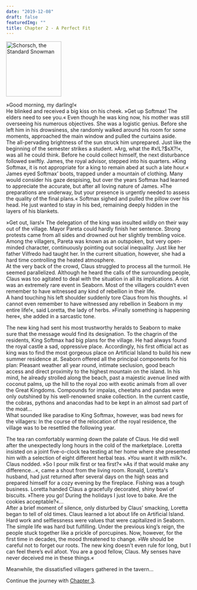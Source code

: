 ```yaml
---
date: "2019-12-08"
draft: false
featuredImg: ""
title: Chapter 2 - A Perfect Fit
---
```


<img src="/img/Schneemann_small.png" alt="Schorsch, the Standard Snowman" style="height:150px"/>

»Good morning, my darling!«  
He blinked and received a big kiss on his cheek. »Get up Softmax! The elders need to see you.« Even though he was king now, his mother was still overseeing his numerous objectives. She was a logistic genius. Before she left him in his drowsiness, she randomly walked around his room for some moments, approached the main window and pulled the curtains aside.  
The all-pervading brightness of the sun struck him unprepared. Just like the beginning of the semester strikes a student. »Arg, what the #x!L?$sX?!«, was all he could think. Before he could collect himself, the next disturbance followed swiftly. James, the royal advisor, stepped into his quarters. »King Softmax, it is not appropriate for a king to remain abed at such a late hour.« James eyed Softmax’ boots, trapped under a mountain of clothing. Many would consider his gaze despising, but over the years Softmax had learned to appreciate the accurate, but after all loving nature of James. »The preparations are underway, but your presence is urgently needed to assess the quality of the final plans.« Softmax sighed and pulled the pillow over his head. He just wanted to stay in his bed, remaining deeply hidden in the layers of his blankets.

»Get out, liars!« The delegation of the king was insulted wildly on their way out of the village. Mayor Pareta could hardly finish her sentence. Strong protests came from all sides and drowned out her slightly trembling voice. Among the villagers, Pareta was known as an outspoken, but very open-minded character, continuously pointing out social inequality. Just like her father Vilfredo had taught her. In the current situation, however, she had a hard time controlling the heated atmosphere.  
At the very back of the crowd, Claus struggled to process all the turmoil. He seemed parallelized. Although he heard the calls of the surrounding people, Claus was too agitated to deal with the situation in all its implications. A riot was an extremely rare event in Seaborn. Most of the villagers couldn’t even remember to have witnessed any kind of rebellion in their life.  
A hand touching his left shoulder suddenly tore Claus from his thoughts. »I cannot even remember to have witnessed any rebellion in Seaborn in my entire life!«, said Loretta, the lady of herbs. »Finally something is happening here«, she added in a sarcastic tone.

The new king had sent his most trustworthy heralds to Seaborn to make sure that the message would find its designation. To the chagrin of the residents, King Softmax had big plans for the village. He had always found the royal castle a sad, oppressive place. Accordingly, his first official act as king was to find the most gorgeous place on Artificial Island to build his new summer residence at. Seaborn offered all the principal components for his plan: Pleasant weather all year round, intimate seclusion, good beach access and direct proximity to the highest mountain on the island. In his mind, he already strolled along the beach, past a majestic avenue lined with coconut palms, up the hill to the royal zoo with exotic animals from all over the Great Kingdoms. Compounds for impalas, cheetahs and pandas were only outshined by his well-renowned snake collection. In the current castle, the cobras, pythons and anacondas had to be kept in an almost sad part of the moat…  
What sounded like paradise to King Softmax, however, was bad news for the villagers: In the course of the relocation of the royal residence, the village was to be resettled the following year.

The tea ran comfortably warming down the palate of Claus. He did well after the unexpectedly long hours in the cold of the marketplace. Loretta insisted on a joint five-o-clock tea testing at her home where she presented him with a selection of eight different herbal teas. »You want it with milk?«. Claus nodded. »So I pour milk first or tea first?« »As if that would make any difference...«, came a shout from the living room. Ronald, Loretta's husband, had just returned after several days on the high seas and prepared himself for a cozy evening by the fireplace. Fishing was a tough business. Loretta handed Claus a gracefully decorated, shiny bowl of biscuits. »There you go! During the holidays I just love to bake. Are the cookies acceptable?«...  
After a brief moment of silence, only disturbed by Claus’ smacking, Loretta began to tell of old times. Claus learned a lot about life on Artificial Island. Hard work and selflessness were values that were capitalized in Seaborn. The simple life was hard but fulfilling. Under the previous king’s reign, the people stuck together like a prickle of porcupines. Now, however, for the first time in decades, the mood threatened to change. »We should be careful not to forget our roots. The new king doesn't even rule for long, but I can feel there’s evil afoot. You are a good fellow, Claus. My senses have never deceived me in these things.«

Meanwhile, the dissatisfied villagers gathered in the tavern...


Continue the journey with <a href="https://merry-crispmas.netlify.com/chapters/chapter3/">Chapter 3</a>.

